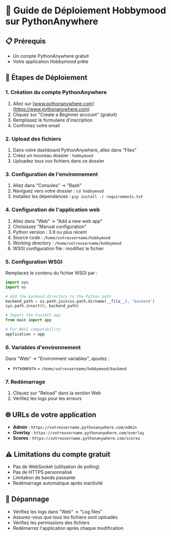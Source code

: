 # 🚀 Guide de Déploiement Hobbymood sur PythonAnywhere

## 📋 Prérequis
- Un compte PythonAnywhere gratuit
- Votre application Hobbymood prête

## 🔧 Étapes de Déploiement

### 1. Création du compte PythonAnywhere
1. Allez sur [www.pythonanywhere.com](https://www.pythonanywhere.com)
2. Cliquez sur "Create a Beginner account" (gratuit)
3. Remplissez le formulaire d'inscription
4. Confirmez votre email

### 2. Upload des fichiers
1. Dans votre dashboard PythonAnywhere, allez dans "Files"
2. Créez un nouveau dossier : `hobbymood`
3. Uploadez tous vos fichiers dans ce dossier

### 3. Configuration de l'environnement
1. Allez dans "Consoles" → "Bash"
2. Naviguez vers votre dossier : `cd hobbymood`
3. Installez les dépendances : `pip install -r requirements.txt`

### 4. Configuration de l'application web
1. Allez dans "Web" → "Add a new web app"
2. Choisissez "Manual configuration"
3. Python version : 3.9 ou plus récent
4. Source code : `/home/votreusername/hobbymood`
5. Working directory : `/home/votreusername/hobbymood`
6. WSGI configuration file : modifiez le fichier

### 5. Configuration WSGI
Remplacez le contenu du fichier WSGI par :
```python
import sys
import os

# Add the backend directory to the Python path
backend_path = os.path.join(os.path.dirname(__file__), 'backend')
sys.path.insert(0, backend_path)

# Import the FastAPI app
from main import app

# For WSGI compatibility
application = app
```

### 6. Variables d'environnement
Dans "Web" → "Environment variables", ajoutez :
- `PYTHONPATH` = `/home/votreusername/hobbymood/backend`

### 7. Redémarrage
1. Cliquez sur "Reload" dans la section Web
2. Vérifiez les logs pour les erreurs

## 🌐 URLs de votre application
- **Admin** : `https://votreusername.pythonanywhere.com/admin`
- **Overlay** : `https://votreusername.pythonanywhere.com/overlay`
- **Scores** : `https://votreusername.pythonanywhere.com/scores`

## ⚠️ Limitations du compte gratuit
- Pas de WebSocket (utilisation de polling)
- Pas de HTTPS personnalisé
- Limitation de bande passante
- Redémarrage automatique après inactivité

## 🔧 Dépannage
- Vérifiez les logs dans "Web" → "Log files"
- Assurez-vous que tous les fichiers sont uploadés
- Vérifiez les permissions des fichiers
- Redémarrez l'application après chaque modification 